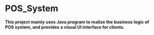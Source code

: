 # POS_System
**This project mainly uses Java program to realize the business logic of POS system, and provides a visual UI interface for clients.**
